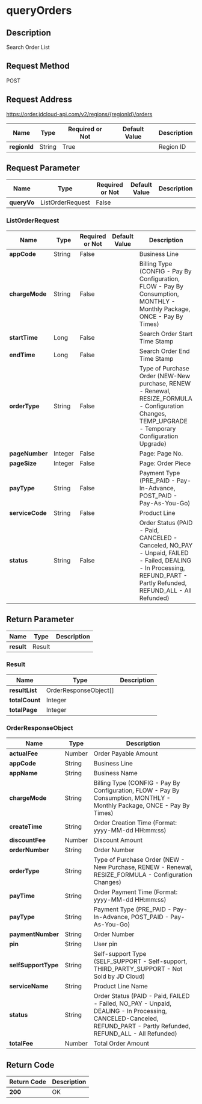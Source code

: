 # queryOrders


## Description
Search Order List

## Request Method
POST

## Request Address
https://order.jdcloud-api.com/v2/regions/{regionId}/orders

|Name|Type|Required or Not|Default Value|Description|
|---|---|---|---|---|
|**regionId**|String|True| |Region ID|

## Request Parameter
|Name|Type|Required or Not|Default Value|Description|
|---|---|---|---|---|
|**queryVo**|ListOrderRequest|False| | |

### ListOrderRequest
|Name|Type|Required or Not|Default Value|Description|
|---|---|---|---|---|
|**appCode**|String|False| |Business Line|
|**chargeMode**|String|False| |Billing Type (CONFIG - Pay By Configuration, FLOW - Pay By Consumption, MONTHLY - Monthly Package, ONCE - Pay By Times)|
|**startTime**|Long|False| |Search Order Start Time Stamp|
|**endTime**|Long|False| |Search Order End Time Stamp|
|**orderType**|String|False| |Type of Purchase Order (NEW-New purchase, RENEW - Renewal, RESIZE_FORMULA - Configuration Changes, TEMP_UPGRADE - Temporary Configuration Upgrade)|
|**pageNumber**|Integer|False| |Page: Page No.|
|**pageSize**|Integer|False| |Page: Order Piece|
|**payType**|String|False| |Payment Type (PRE_PAID - Pay-In-Advance, POST_PAID - Pay-As-You-Go)|
|**serviceCode**|String|False| |Product Line|
|**status**|String|False| |Order Status (PAID - Paid, CANCELED - Canceled, NO_PAY - Unpaid, FAILED - Failed, DEALING - In Processing, REFUND_PART - Partly Refunded, REFUND_ALL - All Refunded)|

## Return Parameter
|Name|Type|Description|
|---|---|---|
|**result**|Result| |

### Result
|Name|Type|Description|
|---|---|---|
|**resultList**|OrderResponseObject[]| |
|**totalCount**|Integer| |
|**totalPage**|Integer| |
### OrderResponseObject
|Name|Type|Description|
|---|---|---|
|**actualFee**|Number|Order Payable Amount|
|**appCode**|String|Business Line|
|**appName**|String|Business Name|
|**chargeMode**|String|Billing Type (CONFIG - Pay By Configuration, FLOW - Pay By Consumption, MONTHLY - Monthly Package, ONCE - Pay By Times)|
|**createTime**|String|Order Creation Time (Format: yyyy-MM-dd HH:mm:ss)|
|**discountFee**|Number|Discount Amount|
|**orderNumber**|String|Order Number|
|**orderType**|String|Type of Purchase Order (NEW - New Purchase, RENEW - Renewal, RESIZE_FORMULA - Configuration Changes)|
|**payTime**|String|Order Payment Time (Format: yyyy-MM-dd HH:mm:ss)|
|**payType**|String|Payment Type (PRE_PAID - Pay-In-Advance, POST_PAID - Pay-As-You-Go)|
|**paymentNumber**|String|Order Number|
|**pin**|String|User pin|
|**selfSupportType**|String|Self-support Type (SELF_SUPPORT - Self-support, THIRD_PARTY_SUPPORT - Not Sold by JD Cloud)|
|**serviceName**|String|Product Line Name|
|**status**|String|Order Status (PAID - Paid, FAILED - Failed, NO_PAY - Unpaid, DEALING - In Processing, CANCELED-Canceled, REFUND_PART - Partly Refunded, REFUND_ALL - All Refunded)|
|**totalFee**|Number|Total Order Amount|

## Return Code
|Return Code|Description|
|---|---|
|**200**|OK|
